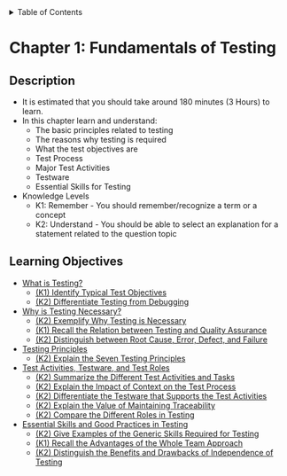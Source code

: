 <details>
  <summary>Table of Contents</summary>
  <ul>
    <li><a href="/README.md">Home</a></li>
    <li><a href="Chapter_1_Home.md">Chapter 1</a></li>
    <li><a href="../Chapter 2/Chapter_2_Home.md">Chapter 2</a></li>
    <li><a href="../Chapter 3/Chapter_3_Home.md">Chapter 3</a></li>
    <li><a href="../Chapter 4/Chapter_4_Home.md">Chapter 4</a></li>
    <li><a href="../Chapter 5/Chapter_5_Home.md">Chapter 5</a></li>
    <li><a href="../Chapter 6/Chapter_6_Home.md">Chapter 6</a></li>
  </ul>
</details>

# Chapter 1: Fundamentals of Testing

## Description

- It is estimated that you should take around 180 minutes (3 Hours) to learn.
- In this chapter learn and understand:
  - The basic principles related to testing
  - The reasons why testing is required
  - What the test objectives are
  - Test Process
  - Major Test Activities
  - Testware
  - Essential Skills for Testing
- Knowledge Levels
  - K1: Remember - You should remember/recognize a term or a concept
  - K2: Understand - You should be able to select an explanation for a statement related to the question topic

## Learning Objectives

- [What is Testing?](Section_1.md#11)
  - [(K1) Identify Typical Test Objectives](Section_1.md#111)
  - [(K2) Differentiate Testing from Debugging](Section_1.md#112)
- [Why is Testing Necessary?](Section_2.md#12)
  - [(K2) Exemplify Why Testing is Necessary](Section_2.md#121)
  - [(K1) Recall the Relation between Testing and Quality Assurance](Section_2.md#122)
  - [(K2) Distinguish between Root Cause, Error, Defect, and Failure](Section_2.md#123)
- [Testing Principles](#13)
  - [(K2) Explain the Seven Testing Principles](Section_3.md#131)
- [Test Activities, Testware, and Test Roles](Section_4.md#14)
  - [(K2) Summarize the Different Test Activities and Tasks](Section_4.md#141)
  - [(K2) Explain the Impact of Context on the Test Process](Section_4.md#142)
  - [(K2) Differentiate the Testware that Supports the Test Activities](Section_4.md#143)
  - [(K2) Explain the Value of Maintaining Traceability](Section_4.md#144)
  - [(K2) Compare the Different Roles in Testing](Section_4.md#145)
- [Essential Skills and Good Practices in Testing](Section_5.md#15)
  - [(K2) Give Examples of the Generic Skills Required for Testing](Section_5.md#151)
  - [(K1) Recall the Advantages of the Whole Team Approach](Section_5.md#152)
  - [(K2) Distinguish the Benefits and Drawbacks of Independence of Testing](Section_5.md#153)
